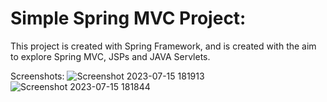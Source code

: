 # Simple Spring MVC Project:
This project is created with Spring Framework, and is created with the aim to explore Spring MVC, JSPs and JAVA Servlets.

Screenshots:
![Screenshot 2023-07-15 181913](https://github.com/AnshGupta01/Other-projects-practice/assets/26479077/52407a70-edf5-4952-b3d9-d37f0f0b7ef2)
![Screenshot 2023-07-15 181844](https://github.com/AnshGupta01/Other-projects-practice/assets/26479077/017a896c-964f-4995-9aee-d9bca3f46770)
